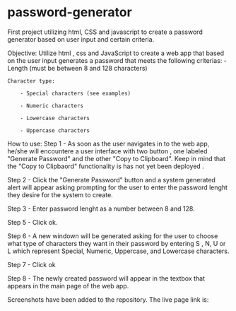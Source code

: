 # password-generator
First project utilizing html, CSS and javascript to create a password generator based on user input and certain criteria. 

Objective:
Utilize html , css and JavaScript to create a web app that based on the user input generates a password that meets the following criterias:
    - Length (must be between 8 and 128 characters)

    Character type:

        - Special characters (see examples)

        - Numeric characters

        - Lowercase characters

        - Uppercase characters

How to use:
Step 1 - As soon as the user navigates in to the web app,  he/she will encountere a user interface with two button , one labeled "Generate Password" and the other "Copy to Clipboard". Keep in mind that the "Copy to Clipbaord" functionality is has not yet been deployed .

Step 2 - Click the "Generate Password" button and a system generated alert will appear asking prompting for the user to enter the password lenght they desire for the system to create.

Step 3 - Enter password lenght as a number between 8 and 128.

Step 5 - Click ok.

Step 6 - A new windown will be generated asking for the user to choose what type of characters they want in their password by entering S , N, U or L which represent  Special, Numeric, Uppercase, and Lowercase characters.

Step 7 - Click ok 

Step 8 - The newly created password will appear in the textbox that appears in the main page of the web app. 




Screenshots have been added to the repository. 
The live page link is:







